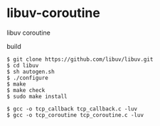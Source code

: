 # libuv-coroutine
libuv coroutine

build
```
$ git clone https://github.com/libuv/libuv.git
$ cd libuv
$ sh autogen.sh
$ ./configure
$ make
$ make check
$ sudo make install

$ gcc -o tcp_callback tcp_callback.c -luv
$ gcc -o tcp_coroutine tcp_coroutine.c -luv
```
